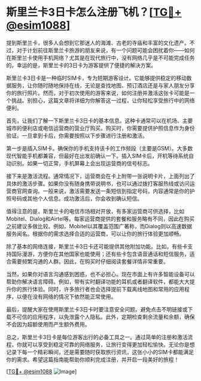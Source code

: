 # 斯里兰卡3日卡怎么注册飞机？[[TG💪+ @esim1088](https://t.me/s/esim1088)]

提到斯里兰卡，很多人会想到它那迷人的海滩、古老的寺庙和丰富的文化遗产。不过，对于计划前往斯里兰卡旅游的朋友来说，有一个问题可能会困扰着你——如何在斯里兰卡使用手机网络？尤其是在现代旅行中，没有网络几乎是不可能完成任务的。幸运的是，斯里兰卡的3日卡为游客提供了便捷的解决方案。

斯里兰卡3日卡是一种临时SIM卡，专为短期游客设计。它能够提供稳定的移动数据服务，让你随时随地保持在线，无论是查找地图、预订酒店还是与家人朋友分享你的旅行照片。然而，对于初次使用的游客来说，如何注册并激活这张卡可能是一个挑战。别担心，这篇文章将详细为你解答这一过程，让你轻松享受旅行中的网络便利。

首先，让我们了解一下斯里兰卡3日卡的基本信息。这种卡通常可以在机场、主要城市的便利店或电信运营商的营业厅购买。购买时，你需要提供护照信息作为身份验证。一旦拿到卡后，你需要按照以下步骤进行注册和激活。

第一步是插入SIM卡。确保你的手机支持该卡的工作频段（主要是GSM）。大多数现代智能手机都兼容，但最好在出发前确认一下。插入SIM卡后，开机等待系统自动识别。如果一切正常，手机屏幕上会出现运营商的信号标志。

接下来是激活流程。通常情况下，运营商会在卡上附带一张说明卡片，上面列出了具体的激活步骤。如果你没有随身携带说明书，也可以通过拨打客服热线或访问运营商官网查询。一般来说，激活需要发送一条短信到指定号码，内容通常是你的护照号码或其他个人信息。成功激活后，你会收到确认短信。

值得注意的是，斯里兰卡的电信市场相对开放，有多家运营商可供选择，比如Mobitel、Dialog和Airtel等。每家运营商提供的套餐和服务略有不同，因此在购买之前建议多做比较。例如，Mobitel以其覆盖范围广著称，而Dialog则以高速数据服务闻名。根据你的需求选择合适的运营商，可以让你的旅行体验更加顺畅。

除了基本的网络连接，斯里兰卡3日卡还可能提供其他附加功能。比如，有些卡支持国际漫游，方便你在其他国家也能使用；还有些卡包含语音通话和短信服务，适合需要频繁沟通的人群。因此，在购买时仔细阅读套餐详情非常重要。

当然，如果你对语言沟通感到困惑，也不必担心。现在市面上有许多智能设备可以帮助你解决语言障碍。例如，带有实时翻译功能的耳机或者翻译软件，都能大大提升你的旅行体验。同时，许多旅行者也会选择提前下载离线地图和常用的应用程序，以便在没有网络的情况下依然能正常使用。

最后，提醒大家在使用斯里兰卡3日卡时要注意安全问题。避免点击不明链接或下载不可信的应用程序，以免泄露个人隐私。此外，定期检查剩余流量和余额，确保不会因为超额使用而产生额外费用。

总之，斯里兰卡3日卡是每位游客出行的必备工具之一。通过简单的注册和激活流程，你就可以享受到稳定可靠的网络服务，让旅行变得更加轻松愉快。无论你是想记录下每一个精彩瞬间，还是需要随时获取旅行资讯，这张小小的SIM卡都能满足你的需求。希望这篇指南能帮助你顺利完成注册，并开启一段美好的旅程！

[[TG💪+ @esim1088](https://t.me/s/esim1088) ![Image](https://i.postimg.cc/4NQfJmqS/Snipaste-2025-05-13-00-14-12.png)]